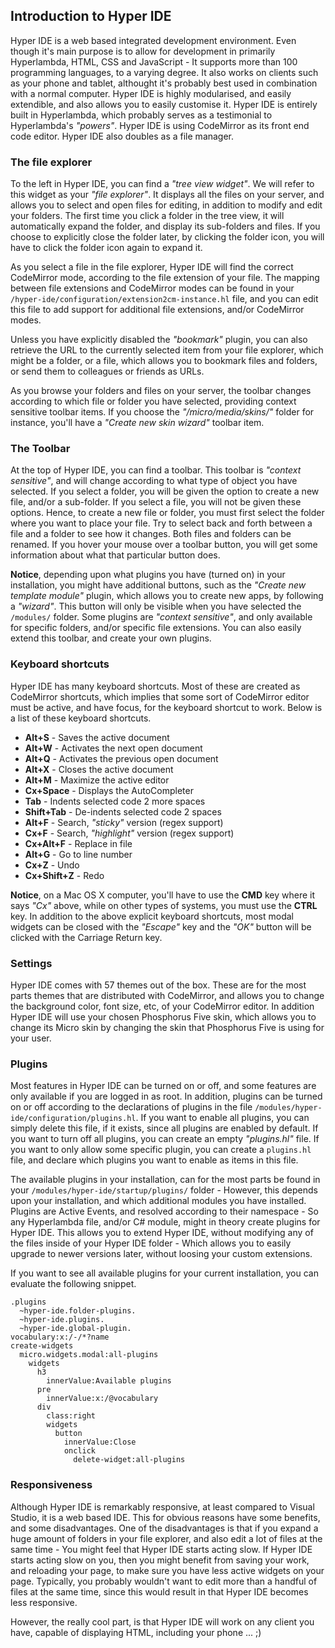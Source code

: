 ## Introduction to Hyper IDE

Hyper IDE is a web based integrated development environment. Even though it's main purpose is to allow for
development in primarily Hyperlambda, HTML, CSS and JavaScript - It supports more than 100 programming
languages, to a varying degree. It also works on clients such as your phone and tablet, althought it's
probably best used in combination with a normal computer. Hyper IDE is highly modularised, and easily
extendible, and also allows you to easily customise it. Hyper IDE is entirely built in
Hyperlambda, which probably serves as a testimonial to Hyperlambda's _"powers"_. Hyper IDE is using
CodeMirror as its front end code editor. Hyper IDE also doubles as a file manager.

### The file explorer

To the left in Hyper IDE, you can find a _"tree view widget"_. We will refer to this widget as your
_"file explorer"_. It displays all the files on your server, and allows you to select and open files
for editing, in addition to modify and edit your folders. The first time you click a folder in the tree view,
it will automatically expand the folder, and display its sub-folders and files. If you choose to explicitly
close the folder later, by clicking the folder icon, you will have to click the folder icon again to
expand it.

As you select a file in the file explorer, Hyper IDE will find the correct CodeMirror mode, according to the file
extension of your file. The mapping between file extensions and CodeMirror modes can be found
in your `/hyper-ide/configuration/extension2cm-instance.hl` file, and you can edit this file to add support for
additional file extensions, and/or CodeMirror modes.

Unless you have explicitly disabled the _"bookmark"_ plugin, you can also retrieve the URL to the currently
selected item from your file explorer, which might be a folder, or a file, which allows you to bookmark files
and folders, or send them to colleagues or friends as URLs.

As you browse your folders and files on your server, the toolbar changes according to which file or folder
you have selected, providing context sensitive toolbar items. If you choose the _"/micro/media/skins/"_ folder
for instance, you'll have a _"Create new skin wizard"_ toolbar item.

### The Toolbar

At the top of Hyper IDE, you can find a toolbar. This toolbar is _"context sensitive"_, and will change
according to what type of object you have selected. If you select a folder, you will be given the option to
create a new file, and/or a sub-folder. If you select a file, you will not be given these options. Hence,
to create a new file or folder, you must first select the folder where you want to place your file.
Try to select back and forth between a file and a folder to see how it changes. Both files and folders
can be renamed. If you hover your mouse over a toolbar button, you will get some information about what
that particular button does.

**Notice**, depending upon what plugins you have (turned on) in your installation, you might
have additional buttons, such as the _"Create new template module"_ plugin, which allows you to create
new apps, by following a _"wizard"_. This button will only be visible when you have selected the `/modules/`
folder. Some plugins are _"context sensitive"_, and only available for
specific folders, and/or specific file extensions. You can also easily extend this toolbar, and create
your own plugins.

### Keyboard shortcuts

Hyper IDE has many keyboard shortcuts. Most of these are created as CodeMirror shortcuts, which implies that
some sort of CodeMirror editor must be active, and have focus, for the keyboard shortcut to work.
Below is a list of these keyboard shortcuts.

* __Alt+S__ - Saves the active document
* __Alt+W__ - Activates the next open document
* __Alt+Q__ - Activates the previous open document
* __Alt+X__ - Closes the active document
* __Alt+M__ - Maximize the active editor
* __Cx+Space__ - Displays the AutoCompleter
* __Tab__ - Indents selected code 2 more spaces
* __Shift+Tab__ - De-indents selected code 2 spaces
* __Alt+F__ - Search, _"sticky"_ version (regex support)
* __Cx+F__ - Search, _"highlight"_ version (regex support)
* __Cx+Alt+F__ - Replace in file
* __Alt+G__ - Go to line number
* __Cx+Z__ - Undo
* __Cx+Shift+Z__ - Redo

**Notice**, on a Mac OS X computer, you'll have to use the **CMD** key where it says _"Cx"_ above, while on other
types of systems, you must use the **CTRL** key. In addition to the above explicit keyboard shortcuts, most modal widgets
can be closed with the _"Escape"_ key and the _"OK"_ button will be clicked with the Carriage Return key.

### Settings

Hyper IDE comes with 57 themes out of the box. These are for the most parts themes that are distributed with
CodeMirror, and allows you to change the background color, font size, etc, of your CodeMirror editor. In
addition Hyper IDE will use your chosen Phosphorus Five skin, which allows you to change its Micro skin
by changing the skin that Phosphorus Five is using for your user.

### Plugins

Most features in Hyper IDE can be turned on or off, and some features are only available if you are logged in
as root. In addition, plugins can be turned on or off according to the declarations of plugins in the
file `/modules/hyper-ide/configuration/plugins.hl`. If you want to enable all plugins, you can simply
delete this file, if it exists, since all plugins are enabled by default. If you want to turn off all
plugins, you can create an empty _"plugins.hl"_ file. If you want to only allow some specific plugin,
you can create a `plugins.hl` file, and declare which plugins you want to enable as items in this file.

The available plugins in your installation, can for the most parts be found in your
`/modules/hyper-ide/startup/plugins/` folder - However, this depends upon your installation, and which
additional modules you have installed. Plugins are Active Events, and resolved according to their namespace -
So any Hyperlambda file, and/or C# module, might in theory create plugins for Hyper IDE. This allows you
to extend Hyper IDE, without modifying any of the files inside of your Hyper IDE folder - Which allows
you to easily upgrade to newer versions later, without loosing your custom extensions.

If you want to see all available plugins for your current installation, you can evaluate the following snippet.

```hyperlambda-snippet
.plugins
  ~hyper-ide.folder-plugins.
  ~hyper-ide.plugins.
  ~hyper-ide.global-plugin.
vocabulary:x:/-/*?name
create-widgets
  micro.widgets.modal:all-plugins
    widgets
      h3
        innerValue:Available plugins
      pre
        innerValue:x:/@vocabulary
      div
        class:right
        widgets
          button
            innerValue:Close
            onclick
              delete-widget:all-plugins
```

### Responsiveness

Although Hyper IDE is remarkably responsive, at least compared to Visual Studio, it is a web based IDE.
This for obvious reasons have some benefits, and some disadvantages. One of the disadvantages is that if
you expand a huge amount of folders in your file explorer, and also edit a lot of files at the same time -
You might feel that Hyper IDE starts acting slow. If Hyper IDE starts acting slow on you, then you might
benefit from saving your work, and reloading your page, to make sure you have less active widgets on your
page. Typically, you probably wouldn't want to edit more than a handful of files at the same time,
since this would result in that Hyper IDE becomes less responsive.

However, the really cool part, is that Hyper IDE will work on any client you have, capable of displaying HTML,
including your phone ... ;)
